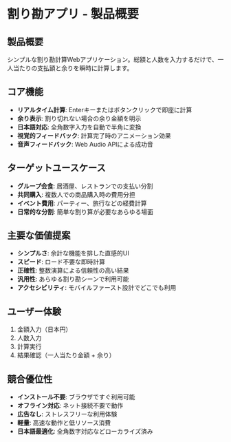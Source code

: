 # 割り勘アプリ - 製品概要

## 製品概要
シンプルな割り勘計算Webアプリケーション。総額と人数を入力するだけで、一人当たりの支払額と余りを瞬時に計算します。

## コア機能
- **リアルタイム計算**: Enterキーまたはボタンクリックで即座に計算
- **余り表示**: 割り切れない場合の余り金額を明示
- **日本語対応**: 全角数字入力を自動で半角に変換
- **視覚的フィードバック**: 計算完了時のアニメーション効果
- **音声フィードバック**: Web Audio APIによる成功音

## ターゲットユースケース
- **グループ会食**: 居酒屋、レストランでの支払い分割
- **共同購入**: 複数人での商品購入時の費用分担
- **イベント費用**: パーティー、旅行などの経費計算
- **日常的な分割**: 簡単な割り算が必要なあらゆる場面

## 主要な価値提案
- **シンプルさ**: 余計な機能を排した直感的UI
- **スピード**: ロード不要な即時計算
- **正確性**: 整数演算による信頼性の高い結果
- **汎用性**: あらゆる割り勘シーンで利用可能
- **アクセシビリティ**: モバイルファースト設計でどこでも利用

## ユーザー体験
1. 金額入力（日本円）
2. 人数入力
3. 計算実行
4. 結果確認（一人当たり金額 + 余り）

## 競合優位性
- **インストール不要**: ブラウザですぐ利用可能
- **オフライン対応**: ネット接続不要で動作
- **広告なし**: ストレスフリーな利用体験
- **軽量**: 高速な動作と低リソース消費
- **日本語最適化**: 全角数字対応などローカライズ済み